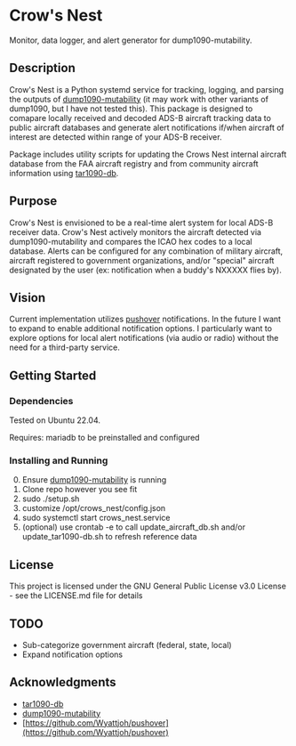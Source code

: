 # Crow's Nest

Monitor, data logger, and alert generator for dump1090-mutability.

## Description

Crow's Nest is a Python systemd service for tracking, logging, and parsing the outputs of [dump1090-mutability](https://github.com/adsbxchange/dump1090-mutability) (it may work with other variants of dump1090, but I have not tested this). This package is designed to comapare locally received and decoded ADS-B aircraft tracking data to public aircraft databases and generate alert notifications if/when aircraft of interest are detected within range of your ADS-B receiver. 

Package includes utility scripts for updating the Crows Nest internal aircraft database from the FAA aircraft registry and from community aircraft information using [tar1090-db](https://github.com/wiedehopf/tar1090-db).

## Purpose

Crow's Nest is envisioned to be a real-time alert system for local ADS-B receiver data. Crow's Nest actively monitors the aircraft detected via dump1090-mutability and compares the ICAO hex codes to a local database. Alerts can be configured for any combination of military aircraft, aircraft registered to government organizations, and/or "special" aircraft designated by the user (ex: notification when a buddy's NXXXXX flies by).

## Vision

Current implementation utilizes [pushover](https://pushover.net) notifications. In the future I want to expand to enable additional notification options. I particularly want to explore options for local alert notifications (via audio or radio) without the need for a third-party service.

## Getting Started

### Dependencies

Tested on Ubuntu 22.04.

Requires:
mariadb to be preinstalled and configured

### Installing and Running

0) Ensure [dump1090-mutability](https://github.com/adsbxchange/dump1090-mutability) is running
1) Clone repo however you see fit
2) sudo ./setup.sh
3) customize /opt/crows_nest/config.json
4) sudo systemctl start crows_nest.service
5) (optional) use crontab -e to call update_aircraft_db.sh and/or update_tar1090-db.sh to refresh reference data

## License

This project is licensed under the GNU General Public License v3.0 License - see the LICENSE.md file for details

## TODO

- Sub-categorize government aircraft (federal, state, local)
- Expand notification options

## Acknowledgments

* [tar1090-db](https://github.com/wiedehopf/tar1090-db)
* [dump1090-mutability](https://github.com/adsbxchange/dump1090-mutability)
* [https://github.com/Wyattjoh/pushover](https://github.com/Wyattjoh/pushover)
